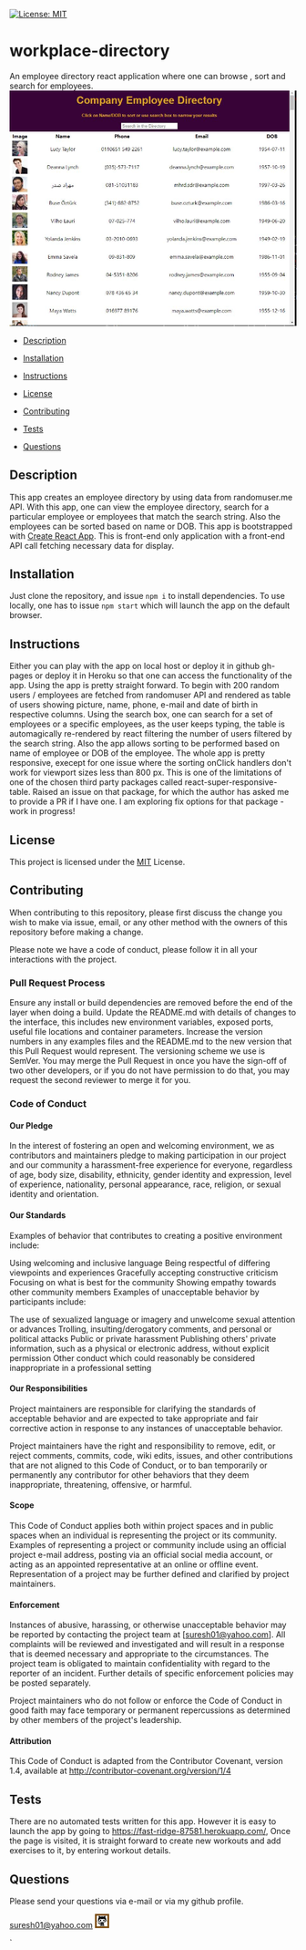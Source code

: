 [![License: MIT](https://img.shields.io/badge/License-MIT-yellow.svg)](https://opensource.org/licenses/MIT)
# workplace-directory 
An employee directory react application where one can browse , sort and search for employees.
[![Thumbnail](public/images/workplace-directory-thumbnail.JPG)](https://s-suresh-kumar.github.io/workplace-directory/)

 - [Description](#Description)

 - [Installation](#Installation)

 - [Instructions](#Instructions)

 - [License](#License)

 - [Contributing](#Contributing)

 - [Tests](#Tests)

 - [Questions](#Questions)

 ## Description

This app creates an employee directory by using data from randomuser.me API. With this app, one can view the employee directory, search for a particular employee or employees that match the search string. Also the employees can be sorted based on name or DOB. This app is bootstrapped with [Create React App](https://github.com/facebook/create-react-app). This is front-end only application with a front-end API call fetching necessary data for display. 

 ## Installation
Just clone the repository, and issue `npm i` to install dependencies. To use locally, one has to issue `npm start` which will launch the app on the default browser. 

 ## Instructions

Either you can play with the app on local host or deploy it in github gh-pages or deploy it in Heroku so that one can access the functionality of the app. Using the app is pretty straight forward. To begin with 200 random users / employees are fetched from randomuser API and rendered as table of users showing picture, name, phone, e-mail and date of birth in respective columns. Using the search box, one can search for a set of employees or a specific employees, as the user keeps typing, the table is automagically re-rendered by react filtering the number of users filtered by the search string. Also the app allows sorting to be performed based on name of employee or DOB of the employee. The whole app is pretty responsive, execept for one issue where the sorting onClick handlers don't work for viewport sizes less than 800 px. This is one of the limitations of one of the chosen third party packages called react-super-responsive-table. Raised an issue on that package, for which the author has asked me to provide a PR if I have one. I am exploring fix options for that package - work in progress!

 ## License

 This project is licensed under the [MIT](https://opensource.org/licenses/MIT) License.

 ## Contributing

 When contributing to this repository, please first discuss the change you wish to make via issue, email, or any other method with the owners of this repository before making a change.

 Please note we have a code of conduct, please follow it in all your interactions with the project.

 ### Pull Request Process

 Ensure any install or build dependencies are removed before the end of the layer when doing a build.
 Update the README.md with details of changes to the interface, this includes new environment variables, exposed ports, useful file locations and container parameters.
 Increase the version numbers in any examples files and the README.md to the new version that this Pull Request would represent. The versioning scheme we use is SemVer.
 You may merge the Pull Request in once you have the sign-off of two other developers, or if you do not have permission to do that, you may request the second reviewer to merge it for you.

 ### Code of Conduct

 #### Our Pledge

 In the interest of fostering an open and welcoming environment, we as contributors and maintainers pledge to making participation in our project and our community a harassment-free experience for everyone, regardless of age, body size, disability, ethnicity, gender identity and expression, level of experience, nationality, personal appearance, race, religion, or sexual identity and orientation.

 #### Our Standards

 Examples of behavior that contributes to creating a positive environment include:

 Using welcoming and inclusive language
 Being respectful of differing viewpoints and experiences
 Gracefully accepting constructive criticism
 Focusing on what is best for the community
 Showing empathy towards other community members
 Examples of unacceptable behavior by participants include:

 The use of sexualized language or imagery and unwelcome sexual attention or advances
 Trolling, insulting/derogatory comments, and personal or political attacks
 Public or private harassment
 Publishing others' private information, such as a physical or electronic address, without explicit permission
 Other conduct which could reasonably be considered inappropriate in a professional setting

 #### Our Responsibilities

 Project maintainers are responsible for clarifying the standards of acceptable behavior and are expected to take appropriate and fair corrective action in response to any instances of unacceptable behavior.

 Project maintainers have the right and responsibility to remove, edit, or reject comments, commits, code, wiki edits, issues, and other contributions that are not aligned to this Code of Conduct, or to ban temporarily or permanently any contributor for other behaviors that they deem inappropriate, threatening, offensive, or harmful.

 #### Scope

 This Code of Conduct applies both within project spaces and in public spaces when an individual is representing the project or its community. Examples of representing a project or community include using an official project e-mail address, posting via an official social media account, or acting as an appointed representative at an online or offline event. Representation of a project may be further defined and clarified by project maintainers.

 #### Enforcement

 Instances of abusive, harassing, or otherwise unacceptable behavior may be reported by contacting the project team at [suresh01@yahoo.com]. All complaints will be reviewed and investigated and will result in a response that is deemed necessary and appropriate to the circumstances. The project team is obligated to maintain confidentiality with regard to the reporter of an incident. Further details of specific enforcement policies may be posted separately.

 Project maintainers who do not follow or enforce the Code of Conduct in good faith may face temporary or permanent repercussions as determined by other members of the project's leadership.

 #### Attribution

 This Code of Conduct is adapted from the Contributor Covenant, version 1.4, available at http://contributor-covenant.org/version/1/4

 ## Tests

 There are no automated tests written for this app. However it is easy to launch the app by going to https://fast-ridge-87581.herokuapp.com/, Once the page is visited, it is straight forward to create new workouts and add exercises to it, by entering workout details.

 ## Questions

 Please send your questions via e-mail or via my github profile.

 suresh01@yahoo.com
 [![Thumbnail](public/images/github.jpg)](https://github.com/s-suresh-kumar)

 `
